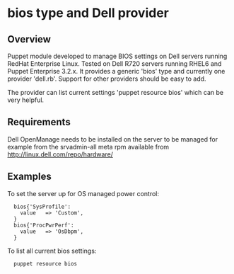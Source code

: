 # bios type and Dell provider

## Overview

Puppet module developed to manage BIOS settings on Dell servers running RedHat Enterprise Linux.
Tested on Dell R720 servers running RHEL6 and Puppet Enterprise 3.2.x. It provides a generic 'bios' type and currently one provider 'dell.rb'. Support for other providers should be easy to add.

The provider can list current settings 'puppet resource bios' which can be very helpful.

## Requirements

Dell OpenManage needs to be installed on the server to be managed for example from the srvadmin-all meta rpm available from http://linux.dell.com/repo/hardware/

## Examples

To set the server up for OS managed power control:

```puppet
  bios{'SysProfile':
    value   => 'Custom',
  }
  bios{'ProcPwrPerf':
    value   => 'OsDbpm',
  }
```

To list all current bios settings:
```puppet
  puppet resource bios
```

